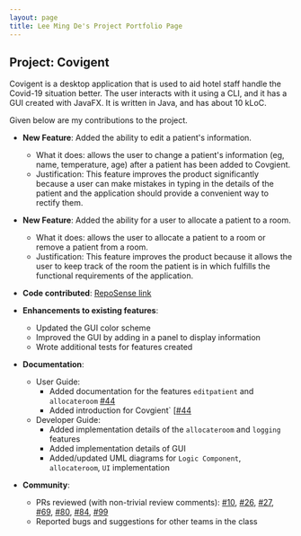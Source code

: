 ```yaml
---
layout: page
title: Lee Ming De's Project Portfolio Page
---
```


## Project: Covigent

Covigent is a desktop application that is used to aid hotel staff handle the Covid-19 situation better. The user interacts with it using a CLI, and it has a GUI created with JavaFX. It is written in Java, and has about 10 kLoC.

Given below are my contributions to the project.

* **New Feature**: Added the ability to edit a patient's information.
  * What it does: allows the user to change a patient's information (eg, name, temperature, age) after a patient has been added to Covgient.
  * Justification: This feature improves the product significantly because a user can make mistakes in typing in the details of the patient and the application should provide a convenient way to rectify them.

* **New Feature**: Added the ability for a user to allocate a patient to a room.
  * What it does: allows the user to allocate a patient to a room or remove a patient from a room.
  * Justification: This feature improves the product because it allows the user to keep track of the room the patient is in which fulfills the functional requirements of the application.

* **Code contributed**: [RepoSense link](https://nus-cs2103-ay2021s1.github.io/tp-dashboard/#breakdown=true&search=leemingde)

* **Enhancements to existing features**:
  * Updated the GUI color scheme
  * Improved the GUI by adding in a panel to display information
  * Wrote additional tests for features created

* **Documentation**:
  * User Guide:
    * Added documentation for the features `editpatient` and `allocateroom` [\#44](https://github.com/AY2021S1-CS2103T-W12-1/tp/pull/44)
    * Added introduction for Covgient` [[\#44](https://github.com/AY2021S1-CS2103T-W12-1/tp/pull/44)
  * Developer Guide:
    * Added implementation details of the `allocateroom` and `logging` features
    * Added implementation details of GUI
    * Added/updated UML diagrams for `Logic Component`, `allocateroom`, `UI` implementation

* **Community**:
  * PRs reviewed (with non-trivial review comments): [\#10](https://github.com/AY2021S1-CS2103T-W12-1/tp/pull/10), [\#26](https://github.com/AY2021S1-CS2103T-W12-1/tp/pull/26),
   [\#27](https://github.com/AY2021S1-CS2103T-W12-1/tp/pull/27), [\#69](https://github.com/AY2021S1-CS2103T-W12-1/tp/pull/69), [\#80](https://github.com/AY2021S1-CS2103T-W12-1/tp/pull/80),
   [\#84](https://github.com/AY2021S1-CS2103T-W12-1/tp/pull/84), [\#99](https://github.com/AY2021S1-CS2103T-W12-1/tp/pull/99)
  * Reported bugs and suggestions for other teams in the class

